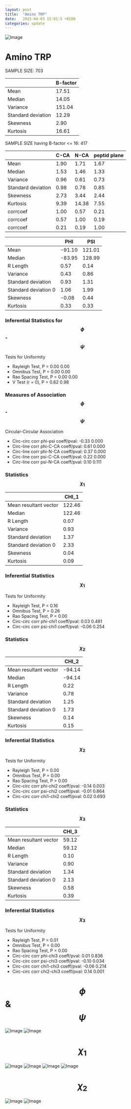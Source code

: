 ```yaml
---
layout: post
title:  "Amino TRP"
date:   2015-04-03 15:01:5 +0100
categories: update
---
```

<script src="https://cdnjs.cloudflare.com/ajax/libs/mathjax/2.7.0/MathJax.js?config=TeX-AMS-MML_HTMLorMML" type="text/javascript"></script>

![Image](../../../../images/aadensity.png)

# Amino TRP


 SAMPLE SIZE: 703
 
 
 
|     | B-factor |
| --- | --- |
| Mean | 17.51 |
| Median | 14.05 |
| Variance | 151.04 |
| Standard deviation | 12.29 |
| Skewness | 2.90 |
| Kurtosis | 16.61 |
 
 
 
SAMPLE SIZE having B-factor <= 16: 417 


|     | C-CA | N-CA | peptid plane |
| --- | --- | --- | --- |
| Mean | 1.90 | 1.71 | 1.67 |
| Median | 1.53 | 1.46 | 1.33 |
| Variance | 0.96 | 0.61 | 0.73 |
| Standard deviation | 0.98 | 0.78 | 0.85 |
| Skewness | 2.73 | 3.44 | 2.44 |
| Kurtosis | 9.39 | 14.38 | 7.55 |
| corrcoef | 1.00 | 0.57 | 0.21 |
| corrcoef | 0.57 | 1.00 | 0.19 |
| corrcoef | 0.21 | 0.19 | 1.00 |
 
 
 

|     | PHI | PSI |
| --- | --- | --- |
| Mean | -91.10 | 121.01 |
| Median | -83.95 | 128.99 |
| R Length | 0.57 | 0.14 |
| Variance | 0.43 | 0.86 |
| Standard deviation | 0.93 | 1.31 |
| Standard deviation 0 | 1.06 | 1.99 |
| Skewness | -0.08 | 0.44 |
| Kurtosis | 0.33 | 0.33 |

### Inferential Statistics for $$\phi$$-$$\psi$$ 

Tests for Uniformity

- Rayleigh Test, P = 0.00 0.00
- Omnibus Test,  P = 0.00 0.00
- Rao Spacing Test,  P = 0.00 0.00
- V Test (r = 0),  P = 0.62 0.98
### Measures of Association $$\phi$$-$$\psi$$

Circular-Circular Association
- Circ-circ corr phi-psi coeff/pval:	-0.33	 0.000
- Circ-line corr phi-C-CA coeff/pval:	0.61	 0.000
- Circ-line corr phi-N-CA coeff/pval:	0.37	 0.000
- Circ-line corr psi-C-CA coeff/pval:	0.22	 0.000
- Circ-line corr psi-N-CA coeff/pval:	0.10	 0.111
### Statistics $$\chi_1$$

|     | CHI_1 |
| --- | --- |
| Mean resultant vector | 122.46 |
| Median | 122.46 | 
| R Length | 0.07 | 
| Variance | 0.93 | 
| Standard deviation | 1.37 |
| Standard deviation 0| 2.33 |
| Skewness | 0.04 |
| Kurtosis | 0.09 |

 

### Inferential Statistics $$\chi_1$$
Tests for Uniformity

- Rayleigh Test, 	 P = 0.16
- Omnibus Test, 	 P = 0.26
- Rao Spacing Test, 	 P = 0.00
- Circ-circ corr phi-chi1 coeff/pval:	0.03	 0.481
- Circ-circ corr psi-chi1 coeff/pval:	-0.06	 0.254

 

### Statistics $$\chi_2$$

|     | CHI_2 |
| --- | --- |
| Mean resultant vector | -94.14 |
| Median | -94.14 |
| R Length | 0.22 |
| Variance | 0.78 |
| Standard deviation | 1.25 |
| Standard deviation 0 | 1.73 |
| Skewness | 0.14 |
| Kurtosis | 0.15 |


### Inferential Statistics $$\chi_2$$ 

Tests for Uniformity

- Rayleigh Test, 	 P = 0.00
- Omnibus Test, 	 P = 0.00
- Rao Spacing Test, 	 P = 0.00
- Circ-circ corr phi-chi2 coeff/pval:	-0.14	 0.003
- Circ-circ corr psi-chi2 coeff/pval:	-0.01	 0.864
- Circ-circ corr chi1-chi2 coeff/pval:	0.02	 0.693


 

### Statistics $$\chi_3$$

|    | CHI_3 |
| --- | --- |
| Mean resultant vector | 59.12 |
| Median | 59.12 |
| R Length | 0.10 |
| Variance | 0.90 |
| Standard deviation | 1.34 |
| Standard deviation 0 | 2.13 |
| Skewness | 0.58 |
| Kurtosis | 0.39 |



### Inferential Statistics $$\chi_3$$

Tests for Uniformity

- Rayleigh Test, 	 P = 0.01
- Omnibus Test, 	 P = 0.00
- Rao Spacing Test, 	 P = 0.00
- Circ-circ corr phi-chi3 coeff/pval:	0.01	 0.836
- Circ-circ corr psi-chi3 coeff/pval:	-0.10	 0.034
- Circ-circ corr chi1-chi3 coeff/pval:	-0.06	 0.214
- Circ-circ corr chi2-chi3 coeff/pval:	0.14	 0.001

# $$\phi$$ & $$\psi$$
![Image](../../../../images/TRP_Rama_phipsi.jpg)
![Image](../../../../images/TRP_Rama_phipsiGrad.jpg)


# $$\chi_1$$
![Image](../../../../images/TRP_Rama_phichi1.jpg)
![Image](../../../../images/TRP_Rama_Grad_psichi1.jpg)
![Image](../../../../images/TRP_Rama_psichi1.jpg)
![Image](../../../../images/TRP_Rama_Grad_phichi1.jpg)


# $$\chi_2$$
![Image](../../../../images/TRP_Rama_chi1chi2.jpg)
![Image](../../../../images/TRP_Rama_Gradchi1chi2.jpg)
